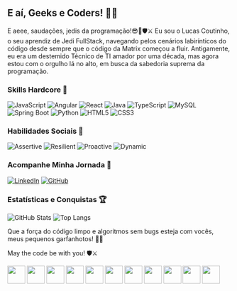 ## E aí, Geeks e Coders! 🖖👾

E aeee, saudações, jedis da programação!😎🌌🛡️⚔️ Eu sou o Lucas Coutinho, o seu aprendiz de Jedi FullStack, navegando pelos cenários labirínticos do código desde sempre que o código da Matrix começou a fluir. Antigamente, eu era um destemido Técnico de TI amador por uma década, mas agora estou com o orgulho lá no alto, em busca da sabedoria suprema da programação.

### Skills Hardcore 🤖
![JavaScript](https://img.shields.io/badge/JavaScript-FFD700?logo=javascript&logoColor=white)
![Angular](https://img.shields.io/badge/Angular-DD0031?logo=angular&logoColor=white)
![React](https://img.shields.io/badge/React-61DAFB?logo=react&logoColor=white)
![Java](https://img.shields.io/badge/Java-007396?logo=java&logoColor=white)
![TypeScript](https://img.shields.io/badge/TypeScript-007ACC?logo=typescript&logoColor=white)
![MySQL](https://img.shields.io/badge/MySQL-FFA000?logo=mysql&logoColor=white)
![Spring Boot](https://img.shields.io/badge/Spring%20Boot-6DB33F?logo=spring&logoColor=white)
![Python](https://img.shields.io/badge/Python-3776AB?logo=python&logoColor=white)
![HTML5](https://img.shields.io/badge/HTML5-E34F26?logo=html5&logoColor=white)
![CSS3](https://img.shields.io/badge/CSS3-1572B6?logo=css3&logoColor=white)



### Habilidades Sociais 💬
![Assertive](https://img.shields.io/badge/Assertive-FFD700)
![Resilient](https://img.shields.io/badge/Resilient-61DAFB)
![Proactive](https://img.shields.io/badge/Proactive-FFA000)
![Dynamic](https://img.shields.io/badge/Dynamic-3776AB)

### Acompanhe Minha Jornada 🚀
[![LinkedIn](https://img.shields.io/badge/LinkedIn-0073B1)](https://www.linkedin.com/in/lucas-coutinho-6447b450)
[![GitHub](https://img.shields.io/badge/GitHub-181717)](https://github.com/lucasscoutinhoo)

### Estatísticas e Conquistas 🏆
![GitHub Stats](https://github-readme-stats.vercel.app/api?username=lucasscoutinhoo&theme=vue&bg_color=F5F5F5&border_color=30A3DC&show_icons=true&icon_color=30A3DC&title_color=E94D5F&text_color=333)
![Top Langs](https://github-readme-stats-git-masterrstaa-rickstaa.vercel.app/api/top-langs/?username=lucasscoutinhoo&layout=compact&bg_color=F5F5F5&border_color=30A3DC&title_color=E94D5F&text_color=333)

Que a força do código limpo e algoritmos sem bugs esteja com vocês, meus pequenos garfanhotos! 🚀🌌

May the code be with you! 🛡️⚔️

<img src="https://cdn.jsdelivr.net/gh/devicons/devicon/icons/html5/html5-plain.svg" width="40" height="40"/>
<img src="https://cdn.jsdelivr.net/gh/devicons/devicon/icons/css3/css3-plain.svg" width="40" height="40"/>
<img src="https://cdn.jsdelivr.net/gh/devicons/devicon/icons/javascript/javascript-plain.svg" width="40" height="40"/>
<img src="https://cdn.jsdelivr.net/gh/devicons/devicon/icons/react/react-original.svg" width="40" height="40" />
<img src="https://cdn.jsdelivr.net/gh/devicons/devicon/icons/angularjs/angularjs-original.svg" width="40" height="40" />
<img src="https://cdn.jsdelivr.net/gh/devicons/devicon/icons/java/java-original.svg" width="40" height="40"/>
<img src="https://miro.medium.com/v2/resize:fit:640/format:webp/1*KTDZHTVaVbvbyhIf2PmBAw.png" width="40" height="40"/>
<img src="https://cdn.jsdelivr.net/gh/devicons/devicon/icons/bootstrap/bootstrap-original.svg" width="40" heigth="40"/>
<img src="https://cdn.jsdelivr.net/gh/devicons/devicon/icons/nodejs/nodejs-plain.svg" width="40" height="40"/> 
<img src="https://cdn.jsdelivr.net/gh/devicons/devicon/icons/typescript/typescript-original.svg" width="40" height="40"/>
<img src="https://cdn.jsdelivr.net/gh/devicons/devicon/icons/mysql/mysql-original.svg" width="40" height="40" />





